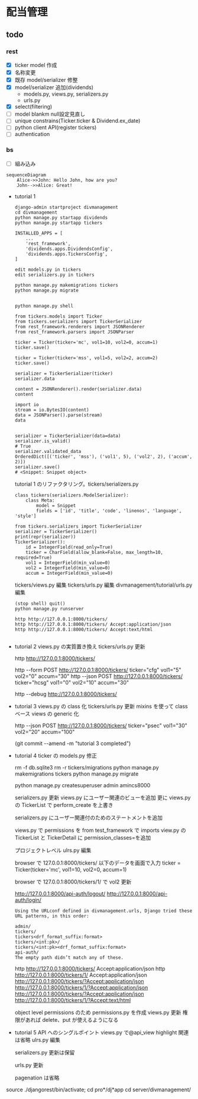 # 配当管理
## todo

### rest

- [x] ticker model 作成
- [x] 名称変更
- [x] 既存 model/serializer 修整
- [x] model/serializer 追加(dividends)
  - models.py, views.py, serializers.py
  - urls.py
- [x] select(filtering)
- [ ] model blankm null設定見直し
- [ ] unique constrains(Ticker.ticker & Dividend.ex_date)
- [ ] python client API(register tickers)
- [ ] authentication

### bs

- [ ] 組み込み

```mermaid
sequenceDiagram
    Alice->>John: Hello John, how are you?
    John-->>Alice: Great!
```



- tutorial 1

  ```text
  django-admin startproject divmanagement
  cd divmanagement
  python manage.py startapp dividends
  python manage.py startapp tickers

  INSTALLED_APPS = [
      ...
      'rest_framework',
      'dividends.apps.DividendsConfig',
      'dividends.apps.TickersConfig',
  ]

  edit models.py in tickers
  edit serializers.py in tickers

  python manage.py makemigrations tickers
  python manage.py migrate


  python manage.py shell
  ```

  ```
  from tickers.models import Ticker
  from tickers.serializers import TickerSerializer
  from rest_framework.renderers import JSONRenderer
  from rest_framework.parsers import JSONParser

  ticker = Ticker(ticker='mc', vol1=10, vol2=0, accum=1)
  ticker.save()

  ticker = Ticker(ticker='mss', vol1=5, vol2=2, accum=2)
  ticker.save()

  serializer = TickerSerializer(ticker)
  serializer.data

  content = JSONRenderer().render(serializer.data)
  content

  import io
  stream = io.BytesIO(content)
  data = JSONParser().parse(stream)
  data


  serializer = TickerSerializer(data=data)
  serializer.is_valid()
  # True
  serializer.validated_data
  OrderedDict([('ticker', 'mss'), ('vol1', 5), ('vol2', 2), ('accum', 2)])
  serializer.save()
  # <Snippet: Snippet object>

  ```

  tutorial 1 のリファクタリング。tickers/serializers.py

  ```
  class tickers(serializers.ModelSerializer):
      class Meta:
          model = Snippet
          fields = ['id', 'title', 'code', 'linenos', 'language', 'style']
  ```

  ```text
  from tickers.serializers import TickerSerializer
  serializer = TickerSerializer()
  print(repr(serializer))
  TickerSerializer():
      id = IntegerField(read_only=True)
      ticker = CharField(allow_blank=False, max_length=10, required=True)
      vol1 = IntegerField(min_value=0)
      vol2 = IntegerField(min_value=0)
      accum = IntegerField(min_value=0)

  ```

  tickers/views.py 編集
  tickers/urls.py 編集
  divmanagement/tutorial/urls.py 編集

  ```
  (stop shell) quit()
  python manage.py runserver

  http http://127.0.0.1:8000/tickers/
  http http://127.0.0.1:8000/tickers/ Accept:application/json
  http http://127.0.0.1:8000/tickers/ Accept:text/html


  ```

- tutorial 2
  views.py の実質置き換え
  tickers/urls.py 更新

  http http://127.0.0.1:8000/tickers/

  http --form POST http://127.0.0.1:8000/tickers/ ticker="cfg" vol1="5" vol2="0" accum="30"
  http --json POST http://127.0.0.1:8000/tickers/ ticker="hcsg" vol1="0" vol2="10" accum="30"

  http --debug http://127.0.0.1:8000/tickers/

- tutorial 3
  views.py の class 化
  tickers/urls.py 更新
  mixins を使って class ベース views の generic 化

  http --json POST http://127.0.0.1:8000/tickers/ ticker="psec" vol1="30" vol2="20" accum="100"

  (git commit --amend -m "tutorial 3 completed")

- tutorial 4
  ticker の models.py 修正

  rm -f db.sqlite3
  rm -r tickers/migrations
  python manage.py makemigrations tickers
  python manage.py migrate

  python manage.py createsuperuser
  admin
  amincs8000

  serializers.py 更新
  views.py にユーザー関連のビューを追加
  更に views.py の TickerList で perform_create を上書き

  serializers.py にユーザー関連付のためのステートメントを追加

  views.py で permissions を from test_framework で imports
  view.py の TickerList と TickerDetail に permission_classes=を追加

  プロジェクトレベル ulrs.py 編集

  browser で 127.0.0.1:8000/tickers/
  以下のデータを画面で入力
  ticker = Ticker(ticker='mc', vol1=10, vol2=0, accum=1)

  browser で 127.0.0.1:8000/tickers/1/
  で vol2 更新

  http://127.0.0.1:8000/api-auth/logout/
  http://127.0.0.1:8000/api-auth/login/

  ```
  Using the URLconf defined in divmanagement.urls, Django tried these URL patterns, in this order:

  admin/
  tickers/
  tickers<drf_format_suffix:format>
  tickers/<int:pk>/
  tickers/<int:pk><drf_format_suffix:format>
  api-auth/
  The empty path didn’t match any of these.
  ```

  http http://127.0.0.1:8000/tickers/ Accept:application/json
  http http://127.0.0.1:8000/tickers/1/ Accept:application/json
  http://127.0.0.1:8000/tickers/?Accept:application/json
  http://127.0.0.1:8000/tickers/1/?Accept:application/json
  http://127.0.0.1:8000/tickers/?Accept:application/json
  http://127.0.0.1:8000/tickers/1/?Accept:text/html

  object level permissions のため permissions.py を作成
  views.py 更新
  権限があれば delete、put が使えるようになる

- tutorial 5
  API へのシングルポイント views.py で@api_view
  highlight 関連は省略
  ulrs.py 編集

  serializers.py 更新は保留

  urls.py 更新

  pagenation は省略

source ./djangorest/bin/activate; cd pro*/dj*app
cd server/divmanagement/
